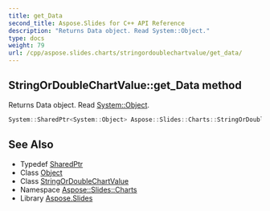 ```yaml
---
title: get_Data
second_title: Aspose.Slides for C++ API Reference
description: "Returns Data object. Read System::Object."
type: docs
weight: 79
url: /cpp/aspose.slides.charts/stringordoublechartvalue/get_data/
---
```

## StringOrDoubleChartValue::get_Data method


Returns Data object. Read [System::Object](../../../system/object/).

```cpp
System::SharedPtr<System::Object> Aspose::Slides::Charts::StringOrDoubleChartValue::get_Data() override
```

## See Also

* Typedef [SharedPtr](../../../system/sharedptr/)
* Class [Object](../../../system/object/)
* Class [StringOrDoubleChartValue](../)
* Namespace [Aspose::Slides::Charts](../../)
* Library [Aspose.Slides](../../../)
